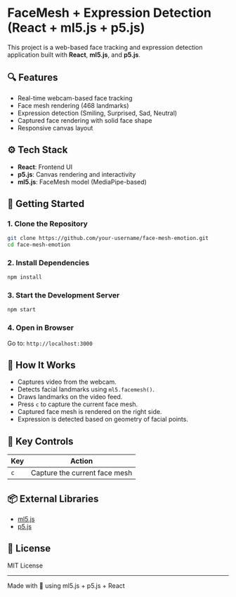 # FaceMesh + Expression Detection (React + ml5.js + p5.js)

This project is a web-based face tracking and expression detection application built with **React**, **ml5.js**, and **p5.js**.

## 🔍 Features
- Real-time webcam-based face tracking
- Face mesh rendering (468 landmarks)
- Expression detection (Smiling, Surprised, Sad, Neutral)
- Captured face rendering with solid face shape
- Responsive canvas layout

## ⚙️ Tech Stack
- **React**: Frontend UI
- **p5.js**: Canvas rendering and interactivity
- **ml5.js**: FaceMesh model (MediaPipe-based)

## 🚀 Getting Started

### 1. Clone the Repository
```bash
git clone https://github.com/your-username/face-mesh-emotion.git
cd face-mesh-emotion
```

### 2. Install Dependencies
```bash
npm install
```

### 3. Start the Development Server
```bash
npm start
```

### 4. Open in Browser
Go to: `http://localhost:3000`

## 🧠 How It Works
- Captures video from the webcam.
- Detects facial landmarks using `ml5.facemesh()`.
- Draws landmarks on the video feed.
- Press `c` to capture the current face mesh.
- Captured face mesh is rendered on the right side.
- Expression is detected based on geometry of facial points.

## 📸 Key Controls
| Key | Action |
|-----|--------|
| `c` | Capture the current face mesh |

## 📦 External Libraries
- [ml5.js](https://ml5js.org/)
- [p5.js](https://p5js.org/)

## 📄 License
MIT License

---

Made with 💚 using ml5.js + p5.js + React
